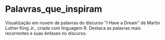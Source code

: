 # Palavras_que_inspiram
Visualização em nuvem de palavras do discurso "I Have a Dream" de Martin Luther King Jr., criada com linguagem R. Destaca as palavras mais recorrentes e suas ênfases no discurso.
